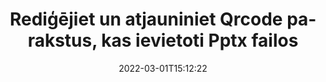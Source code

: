 ---
############################# Static ############################
layout: "auto-gen-signature"
date: 2022-03-01T15:12:22
draft: false
operation: Update
signaturetype: Qrcode
fileformat: Pptx
productName: .NET
lang: lv
productCode: net
otherformats: pdf doc docx docm dot dotm dotx odt ott rtf xls xlsx xlsm xlsb csv ods ots xltx xltm ppt pptx pps ppsx odp otp potx potm pptm ppsm
breadcrumb: Put Qrcode signature on Pptx for C#

############################# Head ############################
head_title: "Atjauniniet Qrcode parakstus, kas ievietoti failos Pptx ar C#"
head_description: "Izmantojiet vienkāršu un viegli saprotamu .NET kodu Qrcode parakstu atjaunināšanai parakstītos Pptx dokumentos."

############################# Header ############################
title: "Rediģējiet un atjauniniet Qrcode parakstus, kas ievietoti Pptx failos"
description: ".NET API nodrošina funkcionalitāti Qrcode parakstu atjaunināšanai Pptx dokumentos. Ātri un vienkārši atjauniniet e-parakstus savos Pptx dokumentos, izmantojot pāris C# koda rindiņas."
bg_image: "https://cms.admin.containerize.com/templates/aspose/App_Themes/V3/images/bg/header1.png"
bg_overlay: false
button:
    enable: true

############################# SubMenu ############################
submenu:
    enable: true

    left:
        img_alt: "GroupDocs.Signature for .NET"
        image: "https://cms.admin.containerize.com/templates/groupdocs/images/product-logos/90x90-noborder/groupdocs-signature-net.png"
        product: "GroupDocs.Signature"
        platform: ".NET"



############################# About ############################
about:
    enable: true
    title: "Uzziniet par GroupDocs.Signature for .NET API funkcijām"
    content: |
        [GroupDocs.Signature for .NET](https://products.groupdocs.com/signature/net/) API funkcionalitāte ietver plašu līdzekļu izvēli, lai apstrādātu pieprasītu dokumentu formātus, izmantojot elektroniskos parakstus. Tiek atbalstīts plašs e-parakstu klāsts, piemēram, teksti, attēli, digitālie sertifikāti, svītrkodi, QR kodi, zīmogi vai metadati. Klienti var pievienot, noņemt, rediģēt, apstiprināt vai meklēt ciparparakstus PDF failos, MS Word dokumentos, MS Excel darbgrāmatās, MS PowerPoint prezentācijās, Adobe Photoshop failos un dažādos attēlu formātos. Ir pieejamas daudzas noderīgas funkcijas un iestatījumi.
    

############################# Steps ############################
steps:
    enable: true
    title_left: "Kā mainīt Qrcode parakstus savā Pptx dokumentā"
    content_left: |
        [GroupDocs.Signature for .NET](https://products.groupdocs.com/signature/net/) ietver noderīgas funkcijas, piemēram, Qrcode parakstu atjaunināšanu, kas ievietoti Pptx dokumentos. Tas ļauj mainīt parakstu funkcijas bez papildu koda.
        
        * Lai sāktu, izveidojiet paraksta objektu, kas pāriet kā konstruktora parametra ceļš uz dokumentu, kas ir jāatjaunina.
        * Pēc tam izveidojiet atbilstošu konkrēto paraksta objektu un iestatiet tā identifikatoru un rekvizītus, kas jāmaina.
        * Visbeidzot, izsauciet Signature's Update metodi, nododot noteiktu paraksta objektu.
        * Apstrādājiet rezultātu atjaunināšanu atbilstoši jūsu paziņojumam.

    title_right: "Sistēmas prasības"
    content_right: |
        GroupDocs.Signature for .NET tiek atbalstīti visās lielākajās platformās un operētājsistēmās. Pirms tālāk norādītā koda izpildes, lūdzu, pārliecinieties, vai jūsu sistēmā ir instalēti šādi priekšnosacījumi.

        * Operētājsistēmas: Microsoft Windows, Linux, MacOS
        * Izstrādes vides: Microsoft Visual Studio, Xamarin, MonoDevelop
        * Frameworks: .NET Framework, .NET Standard, .NET Core, Mono
        * Lejupielādējiet jaunāko GroupDocs.Signature for .NET versiju no [Nuget](https://www.nuget.org/packages/groupdocs.signature)
         
    code: |
        ```csharp    
                
        // Set up input Pptx file
        string filePath = "input.pptx";

        // Instantiate Signature for input file
        using (GroupDocs.Signature.Signature signature = new GroupDocs.Signature.Signature(filePath))
        {
                // Id of signature which is supposed to be updated
                // such Id might be got as a result of search operation
                string id = "eff64a14-dad9-47b0-88e5-2ee4e3604e71";

                // provide signature features to update
                // set up particular signature id
                QrCodeSignature signatureToUpdate = new QrCodeSignature(id)
                {
                    // specify signature width
                    Width = 200,
                    // specify signature height
                    Height = 200,
                    // set left position
                    Left = 120,
                    // set top position
                    Top = 160
                };

                // update signature
                bool updateResult = signature.Update(signatureToUpdate);

                // process updation result
                if (updateResult)
                {
                    Console.WriteLine("Signature was updated successfully!");
                }
        }

        ```

############################# Demos ############################
demos:
    enable: true
    title: "Parakstu Qrcode atjaunināšana dokumenta lapās — tiešraides demonstrācija"
    content: |
       Rediģējiet dažādus dokumenta Pptx elektroniskos parakstus tūlīt, apmeklējot vietni [GroupDocs.Signature App](https://products.groupdocs.app/signature/family).          

############################# More Formats ############################
more_formats:
    enable: true
    title: "Atjauniniet dažādus Qrcode parakstus, izmantojot C#"
    content: |
        "Dažādos dokumentu formātos ievietoto digitālo parakstu rediģēšana. Atjauniniet parakstu datus bez papildu koda."
    format: 
       
       
back_to_top:
    enable: true
---